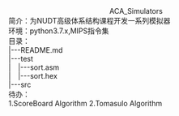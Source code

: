 <center>ACA_Simulators</center>
简介：为NUDT高级体系结构课程开发一系列模拟器</br>
环境：python3.7.x,MIPS指令集<br>
目录：<br>
|---README.md <br>               
|---test     <br>                 
|&emsp;|---sort.asm<br>
|&emsp;|---sort.hex<br>
|---src<br>
待办：<br>
1.ScoreBoard Algorithm
2.Tomasulo Algorithm
